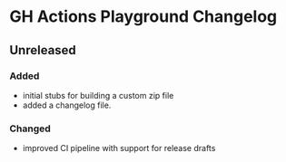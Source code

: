 # GH Actions Playground Changelog

## Unreleased

### Added

- initial stubs for building a custom zip file
- added a changelog file.

### Changed

- improved CI pipeline with support for release drafts